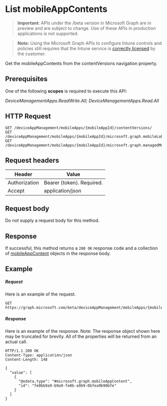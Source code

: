 ﻿# List mobileAppContents

> **Important**: APIs under the /beta version in Microsoft Graph are in preview and are subject to change. Use of these APIs in production applications is not supported.

> **Note:** Using the Microsoft Graph APIs to configure Intune controls and policies still requires that the Intune service is [correctly licensed](https://go.microsoft.com/fwlink/?linkid=839381) by the customer.

Get the mobileAppContents from the contentVersions navigation property.
## Prerequisites
One of the following **scopes** is required to execute this API:

*DeviceManagementApps.ReadWrite.All; DeviceManagementApps.Read.All*
## HTTP Request
<!-- {
  "blockType": "ignored"
}
-->
```http
GET /deviceAppManagement/mobileApps/{mobileAppId}/contentVersions/
GET /deviceAppManagement/mobileApps/{mobileAppId}/microsoft.graph.mobileLobApp/contentVersions/
GET /deviceAppManagement/mobileApps/{mobileAppId}/microsoft.graph.managedMobileLobApp/contentVersions/
```

## Request headers
|Header|Value|
|---|---|
|Authorization|Bearer {token}. Required.|
|Accept|application/json|

## Request body
Do not supply a request body for this method.

## Response

If successful, this method returns a `200 OK` response code and a collection of [mobileAppContent](../resources/intune_apps_mobileappcontent.md) objects in the response body.

## Example

##### Request

Here is an example of the request.
```http
GET https://graph.microsoft.com/beta/deviceAppManagement/mobileApps/{mobileAppId}/contentVersions/
```

##### Response

Here is an example of the response. Note: The response object shown here may be truncated for brevity. All of the properties will be returned from an actual call.
```http
HTTP/1.1 200 OK
Content-Type: application/json
Content-Length: 148

{
  "value": [
    {
      "@odata.type": "#microsoft.graph.mobileAppContent",
      "id": "fe0bb9a9-b9a9-fe0b-a9b9-0bfea9b90bfe"
    }
  ]
}
```



